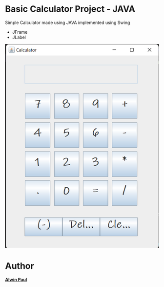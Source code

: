 # Basic Calculator Project - JAVA

Simple Calculator made using JAVA implemented using Swing

- JFrame
- JLabel

![Calculator Screenshot](https://github.com/nullpwn/Calculator-Project-Java/blob/master/Calculator%20Screenshot.png)

# Author

**[Alwin Paul](https://www.linkedin.com/in/alwin-paul/)**
